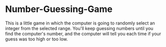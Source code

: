 # Number-Guessing-Game      
This is a little game in which the computer is going to randomly select an integer from the selected range. You'll keep guessing numbers until you find the computer's number, and the computer will tell you each time if your guess was too high or too low.
